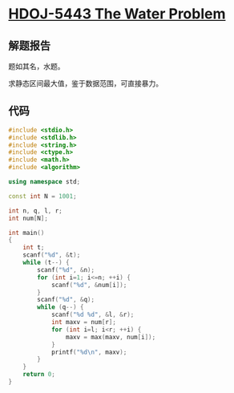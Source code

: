 # [HDOJ-5443 The Water Problem](http://acm.hdu.edu.cn/showproblem.php?pid=5443)

## 解题报告

题如其名，水题。

求静态区间最大值，鉴于数据范围，可直接暴力。

## 代码

```cpp
#include <stdio.h>
#include <stdlib.h>
#include <string.h>
#include <ctype.h>
#include <math.h>
#include <algorithm>

using namespace std;

const int N = 1001;

int n, q, l, r;
int num[N];

int main()
{
    int t;
    scanf("%d", &t);
    while (t--) {
        scanf("%d", &n);
        for (int i=1; i<=n; ++i) {
            scanf("%d", &num[i]);
        }
        scanf("%d", &q);
        while (q--) {
            scanf("%d %d", &l, &r);
            int maxv = num[r];
            for (int i=l; i<r; ++i) {
                maxv = max(maxv, num[i]);
            }
            printf("%d\n", maxv);
        }
    }
    return 0;
}
```
